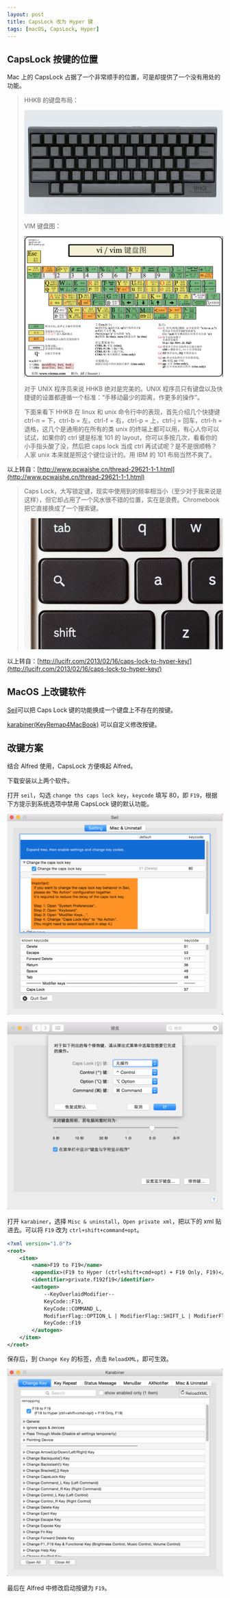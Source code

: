 ```yaml
---
layout: post
title: CapsLock 改为 Hyper 键
tags: [macOS, CapsLock, Hyper]
---
```


## CapsLock 按键的位置

Mac 上的 CapsLock 占据了一个非常顺手的位置，可是却提供了一个没有用处的功能。

> HHKB 的键盘布局：
>
> ![hhkb](/assets/2014-12-12-map-capslock-to-hyperkey/hhkb.jpg)
>
> VIM 键盘图：
>
> ![vim](/assets/2014-12-12-map-capslock-to-hyperkey/vim.png)
>
> 对于 UNIX 程序员来说 HHKB 绝对是完美的。UNIX 程序员只有键盘以及快捷键的设置都遵循一个标准：“手移动最少的距离，作更多的操作”。
>
> 下面来看下 HHKB 在 linux 和 unix 命令行中的表现，首先介绍几个快捷键 ctrl-n = 下，ctrl-b = 左，ctrl-f = 右，ctrl-p = 上，ctrl-j = 回车，ctrl-h = 退格，这几个是通用的在所有的类 unix 的终端上都可以用，有心人你可以试试，如果你的 ctrl 键是标准 101 的 layout，你可以多按几次，看看你的小手指头酸了没，然后把 caps lock 当成 ctrl 再试试呢？是不是很顺畅？人家 unix 本来就是照这个键位设计的。用 IBM 的 101 布局当然不爽了。

以上转自：[http://www.pcwaishe.cn/thread-29621-1-1.html](http://www.pcwaishe.cn/thread-29621-1-1.html)

> Caps Lock，大写锁定键，现实中使用到的频率相当小（至少对于我来说是这样），但它却占用了一个风水很不错的位置，实在是浪费。Chromebook 把它直接换成了一个搜索键。
>
> ![chromebook](/assets/2014-12-12-map-capslock-to-hyperkey/chromebook.png)

以上转自：[http://lucifr.com/2013/02/16/caps-lock-to-hyper-key/](http://lucifr.com/2013/02/16/caps-lock-to-hyper-key/)

## MacOS 上改键软件

[Seil](https://pqrs.org/osx/karabiner/seil.html.en)可以把 Caps Lock 键的功能换成一个键盘上不存在的按键。

[karabiner(KeyRemap4MacBook)](https://pqrs.org/osx/karabiner/) 可以自定义修改按键。

## 改键方案

结合 Alfred 使用，CapsLock 方便唤起 Alfred。

下载安装以上两个软件。

打开 `seil`，勾选 `change ths caps lock key`，`keycode` 填写 80，即 `F19`，根据下方提示到系统选项中禁用 CapsLock 键的默认功能。

![seil](/assets/2014-12-12-map-capslock-to-hyperkey/seil.png)

![system](/assets/2014-12-12-map-capslock-to-hyperkey/system.png)

打开 `karabiner`，选择 `Misc & uninstall`，`Open private xml`，把以下的 xml 贴进去。可以将 `F19` 改为 `ctrl+shift+command+opt`。

```xml
<?xml version="1.0"?>
<root>
	<item>
		<name>F19 to F19</name>
		<appendix>(F19 to Hyper (ctrl+shift+cmd+opt) + F19 Only, F19)</appendix>
		<identifier>private.f192f19</identifier>
		<autogen>
			--KeyOverlaidModifier--
			KeyCode::F19,
			KeyCode::COMMAND_L,
			ModifierFlag::OPTION_L | ModifierFlag::SHIFT_L | ModifierFlag::CONTROL_L,
			KeyCode::F19
		</autogen>
	</item>
</root>
```

保存后，到 `Change Key` 的标签，点击 `ReloadXML`，即可生效。

![karabiner](/assets/2014-12-12-map-capslock-to-hyperkey/karabiner.png)

最后在 Alfred 中修改启动按键为 `F19`。
